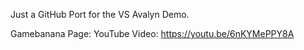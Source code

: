 Just a GitHub Port for the VS Avalyn Demo.

Gamebanana Page: 
YouTube Video: https://youtu.be/6nKYMePPY8A

